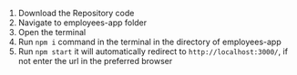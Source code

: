 1. Download the Repository code
2. Navigate to employees-app folder
3. Open the terminal 
4. Run `npm i` command in the terminal in the directory of employees-app
5. Run `npm start` it will automatically redirect to `http://localhost:3000/`, if not enter the url in the preferred browser 
